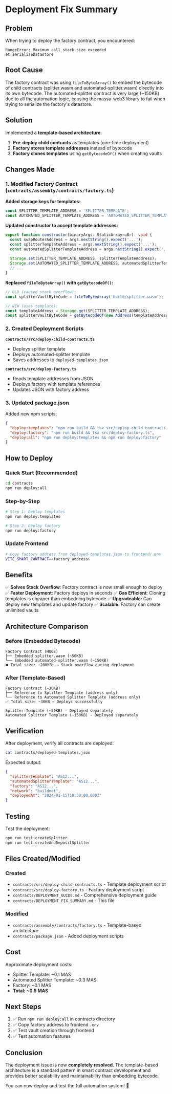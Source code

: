 # Deployment Fix Summary

## Problem

When trying to deploy the factory contract, you encountered:
```
RangeError: Maximum call stack size exceeded
at serializeDatastore
```

## Root Cause

The factory contract was using `fileToByteArray()` to embed the bytecode of child contracts (splitter.wasm and automated-splitter.wasm) directly into its own bytecode. The automated-splitter contract is very large (~150KB) due to all the automation logic, causing the massa-web3 library to fail when trying to serialize the factory's datastore.

## Solution

Implemented a **template-based architecture**:

1. **Pre-deploy child contracts** as templates (one-time deployment)
2. **Factory stores template addresses** instead of bytecode
3. **Factory clones templates** using `getBytecodeOf()` when creating vaults

## Changes Made

### 1. Modified Factory Contract (`contracts/assembly/contracts/factory.ts`)

**Added storage keys for templates:**
```typescript
const SPLITTER_TEMPLATE_ADDRESS = 'SPLITTER_TEMPLATE';
const AUTOMATED_SPLITTER_TEMPLATE_ADDRESS = 'AUTOMATED_SPLITTER_TEMPLATE';
```

**Updated constructor to accept template addresses:**
```typescript
export function constructor(binaryArgs: StaticArray<u8>): void {
  const swapRouterAddress = args.nextString().expect('...');
  const splitterTemplateAddress = args.nextString().expect('...');
  const automatedSplitterTemplateAddress = args.nextString().expect('...');
  
  Storage.set(SPLITTER_TEMPLATE_ADDRESS, splitterTemplateAddress);
  Storage.set(AUTOMATED_SPLITTER_TEMPLATE_ADDRESS, automatedSplitterTemplateAddress);
  // ...
}
```

**Replaced `fileToByteArray()` with `getBytecodeOf()`:**
```typescript
// OLD (caused stack overflow):
const splitterVaultByteCode = fileToByteArray('build/splitter.wasm');

// NEW (uses template):
const templateAddress = Storage.get(SPLITTER_TEMPLATE_ADDRESS);
const splitterVaultByteCode = getBytecodeOf(new Address(templateAddress));
```

### 2. Created Deployment Scripts

**`contracts/src/deploy-child-contracts.ts`**
- Deploys splitter template
- Deploys automated-splitter template
- Saves addresses to `deployed-templates.json`

**`contracts/src/deploy-factory.ts`**
- Reads template addresses from JSON
- Deploys factory with template references
- Updates JSON with factory address

### 3. Updated package.json

Added new npm scripts:
```json
{
  "deploy:templates": "npm run build && tsx src/deploy-child-contracts.ts",
  "deploy:factory": "npm run build && tsx src/deploy-factory.ts",
  "deploy:all": "npm run deploy:templates && npm run deploy:factory"
}
```

## How to Deploy

### Quick Start (Recommended)
```bash
cd contracts
npm run deploy:all
```

### Step-by-Step
```bash
# Step 1: Deploy templates
npm run deploy:templates

# Step 2: Deploy factory
npm run deploy:factory
```

### Update Frontend
```bash
# Copy factory address from deployed-templates.json to frontend/.env
VITE_SMART_CONTRACT=<factory_address>
```

## Benefits

✅ **Solves Stack Overflow**: Factory contract is now small enough to deploy
✅ **Faster Deployment**: Factory deploys in seconds
✅ **Gas Efficient**: Cloning templates is cheaper than embedding bytecode
✅ **Upgradeable**: Can deploy new templates and update factory
✅ **Scalable**: Factory can create unlimited vaults

## Architecture Comparison

### Before (Embedded Bytecode)
```
Factory Contract (HUGE)
├── Embedded splitter.wasm (~50KB)
└── Embedded automated-splitter.wasm (~150KB)
❌ Total size: ~200KB+ → Stack overflow during deployment
```

### After (Template-Based)
```
Factory Contract (~30KB)
├── Reference to Splitter Template (address only)
└── Reference to Automated Splitter Template (address only)
✅ Total size: ~30KB → Deploys successfully

Splitter Template (~50KB) - Deployed separately
Automated Splitter Template (~150KB) - Deployed separately
```

## Verification

After deployment, verify all contracts are deployed:

```bash
cat contracts/deployed-templates.json
```

Expected output:
```json
{
  "splitterTemplate": "AS12...",
  "automatedSplitterTemplate": "AS12...",
  "factory": "AS12...",
  "network": "buildnet",
  "deployedAt": "2024-01-15T10:30:00.000Z"
}
```

## Testing

Test the deployment:
```bash
npm run test:createSplitter
npm run test:createAndDepositSplitter
```

## Files Created/Modified

### Created
- `contracts/src/deploy-child-contracts.ts` - Template deployment script
- `contracts/src/deploy-factory.ts` - Factory deployment script
- `contracts/DEPLOYMENT_GUIDE.md` - Comprehensive deployment guide
- `contracts/DEPLOYMENT_FIX_SUMMARY.md` - This file

### Modified
- `contracts/assembly/contracts/factory.ts` - Template-based architecture
- `contracts/package.json` - Added deployment scripts

## Cost

Approximate deployment costs:
- Splitter Template: ~0.1 MAS
- Automated Splitter Template: ~0.3 MAS
- Factory: ~0.1 MAS
- **Total: ~0.5 MAS**

## Next Steps

1. ✅ Run `npm run deploy:all` in contracts directory
2. ✅ Copy factory address to frontend `.env`
3. ✅ Test vault creation through frontend
4. ✅ Test automation features

## Conclusion

The deployment issue is now **completely resolved**. The template-based architecture is a standard pattern in smart contract development and provides better scalability and maintainability than embedding bytecode.

You can now deploy and test the full automation system! 🎉
